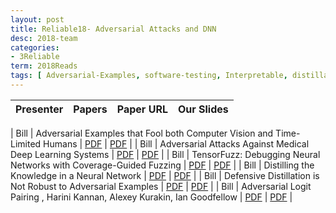 ```yaml
---
layout: post
title: Reliable18- Adversarial Attacks and DNN 
desc: 2018-team
categories:
- 3Reliable
term: 2018Reads
tags: [ Adversarial-Examples, software-testing, Interpretable, distillation]
---
```



| Presenter | Papers | Paper URL| Our Slides |
| -----: | ---------------------------: | :----- | :----- |
<!--header-->
| Bill | Adversarial Examples that Fool both Computer Vision and Time-Limited Humans | [PDF](https://arxiv.org/abs/1802.08195) |  [PDF]({{site.baseurl}}/MoreTalksTeam18/bill18.08.28_FoolComputerHumans.pdf) | 
| Bill | Adversarial Attacks Against Medical Deep Learning Systems | [PDF](https://arxiv.org/abs/1804.05296) |  [PDF]({{site.baseurl}}/MoreTalksTeam18/bill18.09.14_MedicalDL.pdf) | 
| Bill |  TensorFuzz: Debugging Neural Networks with Coverage-Guided Fuzzing | [PDF](https://arxiv.org/abs/1807.10875) |  [PDF]({{site.baseurl}}/MoreTalksTeam18/bill18.09.14_TensorFuzz.pdf) | 
| Bill |  Distilling the Knowledge in a Neural Network | [PDF](https://arxiv.org/abs/1503.02531) |  [PDF]({{site.baseurl}}/MoreTalksTeam18/bill18.10.05_Distillation.pdf) | 
| Bill |  Defensive Distillation is Not Robust to Adversarial Examples | [PDF](https://arxiv.org/abs/1607.04311) |  [PDF]({{site.baseurl}}/MoreTalksTeam18/bill18.10.26_NotRobustDistillation.pdf) | 
| Bill | Adversarial Logit Pairing , Harini Kannan, Alexey Kurakin, Ian Goodfellow  | [PDF](https://arxiv.org/abs/1803.06373) | [PDF]({{site.baseurl}}/MoreTalksTeam18/bill18.10.26_AdversarialLogitPairing.pdf) | 

